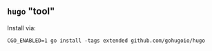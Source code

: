 ## `hugo` "tool"

Install via:

```
CGO_ENABLED=1 go install -tags extended github.com/gohugoio/hugo
```
